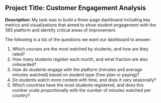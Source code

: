 ## Project Title: Customer Engagement Analysis

**Description:**  My task was to build a three-page dashboard including key metrics and visualizations that aimed to show student engagement with the 365 platform and identify critical areas of improvement.

The following is a list of the questions we want our dashboard to answer:
1. Which courses are the most watched by students, and how are they rated?
2. How many students register each month, and what fraction are also onboarded?
3. How do students engage with the platform (minutes and average minutes watched) based on student type (free-plan or paying)?
4. Do students watch more content with time, and does it vary seasonally?
5. Which countries have the most students registered, and does this number scale proportionally with the number of minutes watched per country?
